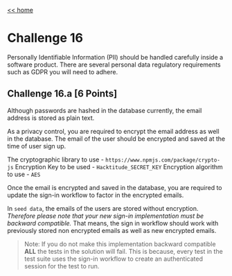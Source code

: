 [<< home](./README.md)

# Challenge 16

Personally Identifiable Information (PII) should be handled carefully inside a software product. There are several personal data regulatory requirements such as GDPR you will need to adhere.

## Challenge 16.a [6 Points]

Although passwords are hashed in the database currently, the email address is stored as plain text.

As a privacy control, you are required to encrypt the email address as well in the database. The email of the user should be encrypted and saved at the time of user sign up.

The cryptographic library to use - `https://www.npmjs.com/package/crypto-js`
Encryption Key to be used - `Hacktitude_SECRET_KEY`
Encryption algorithm to use -  `AES`

Once the email is encrypted and saved in the database, you are required to update the sign-in workflow to factor in the encrypted emails.

In `seed data`, the emails of the users are stored without encryption. *Therefore please note that your new sign-in implementation must be backward compatible.* That means, the sign in workflow should work with previously stored non encrypted emails as well as new encrypted emails.

>Note: If you do not make this implementation backward compatible **ALL** the tests in the solution will fail. This is because, every test in the test suite uses the sign-in workflow to create an authenticated session for the test to run.
